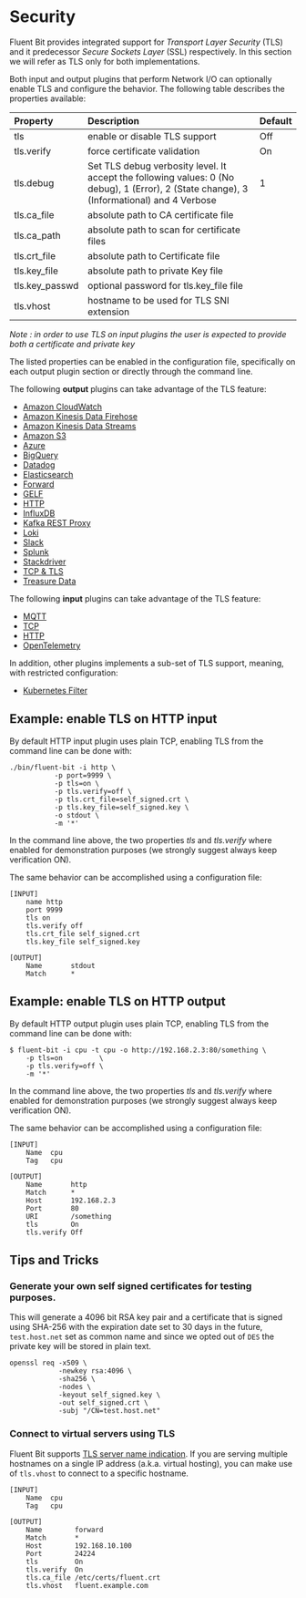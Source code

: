 
# Security

Fluent Bit provides integrated support for _Transport Layer Security_ \(TLS\) and it predecessor _Secure Sockets Layer_ \(SSL\) respectively. In this section we will refer as TLS only for both implementations.

Both input and output plugins that perform Network I/O can optionally enable TLS and configure the behavior. The following table describes the properties available:

| Property | Description | Default |
| :--- | :--- | :--- |
| tls | enable or disable TLS support | Off |
| tls.verify | force certificate validation | On |
| tls.debug | Set TLS debug verbosity level. It accept the following values: 0 \(No debug\), 1 \(Error\), 2 \(State change\), 3 \(Informational\) and 4 Verbose | 1 |
| tls.ca\_file | absolute path to CA certificate file |  |
| tls.ca\_path | absolute path to scan for certificate files |  |
| tls.crt\_file | absolute path to Certificate file |  |
| tls.key\_file | absolute path to private Key file |  |
| tls.key\_passwd | optional password for tls.key\_file file |  |
| tls.vhost | hostname to be used for TLS SNI extension |  |

*Note : in order to use TLS on input plugins the user is expected to provide both a certificate and private key*

The listed properties can be enabled in the configuration file, specifically on each output plugin section or directly through the command line.

The following **output** plugins can take advantage of the TLS feature:

* [Amazon CloudWatch](../pipeline/outputs/cloudwatch.md)
* [Amazon Kinesis Data Firehose](../pipeline/outputs/firehose.md)
* [Amazon Kinesis Data Streams](../pipeline/outputs/kinesis.md)
* [Amazon S3](../pipeline/outputs/s3.md)
* [Azure](../pipeline/outputs/azure.md)
* [BigQuery](../pipeline/outputs/bigquery.md)
* [Datadog](../pipeline/outputs/datadog.md)
* [Elasticsearch](../pipeline/outputs/elasticsearch.md)
* [Forward](../pipeline/outputs/forward.md)
* [GELF](../pipeline/outputs/gelf.md)
* [HTTP](../pipeline/outputs/http.md)
* [InfluxDB](../pipeline/outputs/influxdb.md)
* [Kafka REST Proxy](../pipeline/outputs/kafka-rest-proxy.md)
* [Loki](../pipeline/outputs/loki.md)
* [Slack](../pipeline/outputs/slack.md)
* [Splunk](../pipeline/outputs/splunk.md)
* [Stackdriver](../pipeline/outputs/stackdriver.md)
* [TCP & TLS](../pipeline/outputs/tcp-and-tls.md)
* [Treasure Data](../pipeline/outputs/treasure-data.md)

The following **input** plugins can take advantage of the TLS feature:

* [MQTT](../pipeline/input/mqtt.md)
* [TCP](../pipeline/input/tcp.md)
* [HTTP](../pipeline/input/http.md)
* [OpenTelemetry](../pipeline/input/opentelemetry.md)

In addition, other plugins implements a sub-set of TLS support, meaning, with restricted configuration:

* [Kubernetes Filter](../pipeline/filters/kubernetes.md)

## Example: enable TLS on HTTP input
By default HTTP input plugin uses plain TCP, enabling TLS from the command line can be done with:

```text
./bin/fluent-bit -i http \
           -p port=9999 \
           -p tls=on \
           -p tls.verify=off \
           -p tls.crt_file=self_signed.crt \
           -p tls.key_file=self_signed.key \
           -o stdout \
           -m '*'
```

In the command line above, the two properties _tls_ and _tls.verify_ where enabled for demonstration purposes \(we strongly suggest always keep verification ON\).

The same behavior can be accomplished using a configuration file:

```text
[INPUT]
    name http
    port 9999
    tls on
    tls.verify off
    tls.crt_file self_signed.crt
    tls.key_file self_signed.key

[OUTPUT]
    Name       stdout
    Match      *
```

## Example: enable TLS on HTTP output

By default HTTP output plugin uses plain TCP, enabling TLS from the command line can be done with:

```text
$ fluent-bit -i cpu -t cpu -o http://192.168.2.3:80/something \
    -p tls=on         \
    -p tls.verify=off \
    -m '*'
```

In the command line above, the two properties _tls_ and _tls.verify_ where enabled for demonstration purposes \(we strongly suggest always keep verification ON\).

The same behavior can be accomplished using a configuration file:

```text
[INPUT]
    Name  cpu
    Tag   cpu

[OUTPUT]
    Name       http
    Match      *
    Host       192.168.2.3
    Port       80
    URI        /something
    tls        On
    tls.verify Off
```

## Tips and Tricks

### Generate your own self signed certificates for testing purposes.

This will generate a 4096 bit RSA key pair and a certificate that is signed using SHA-256 with the expiration date set to 30 days in the future, `test.host.net` set as common name and since we opted out of `DES` the private key will be stored in plain text.

```
openssl req -x509 \
            -newkey rsa:4096 \
            -sha256 \
            -nodes \
            -keyout self_signed.key \
            -out self_signed.crt \
            -subj "/CN=test.host.net"
```

### Connect to virtual servers using TLS

Fluent Bit supports [TLS server name indication](https://en.wikipedia.org/wiki/Server_Name_Indication). If you are serving multiple hostnames on a single IP address \(a.k.a. virtual hosting\), you can make use of `tls.vhost` to connect to a specific hostname.

```text
[INPUT]
    Name  cpu
    Tag   cpu

[OUTPUT]
    Name        forward
    Match       *
    Host        192.168.10.100
    Port        24224
    tls         On
    tls.verify  On
    tls.ca_file /etc/certs/fluent.crt
    tls.vhost   fluent.example.com
```
